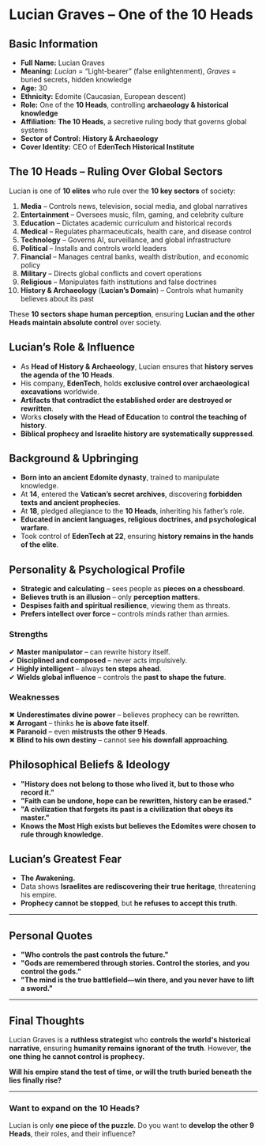 # Lucian Graves – One of the 10 Heads  

## Basic Information  
- **Full Name:** Lucian Graves  
- **Meaning:** *Lucian* = “Light-bearer” (false enlightenment), *Graves* = buried secrets, hidden knowledge  
- **Age:** 30  
- **Ethnicity:** Edomite (Caucasian, European descent)  
- **Role:** One of the **10 Heads**, controlling **archaeology & historical knowledge**  
- **Affiliation:** **The 10 Heads**, a secretive ruling body that governs global systems  
- **Sector of Control:** **History & Archaeology**  
- **Cover Identity:** CEO of **EdenTech Historical Institute**  

## The 10 Heads – Ruling Over Global Sectors  
Lucian is one of **10 elites** who rule over the **10 key sectors** of society:  

1. **Media** – Controls news, television, social media, and global narratives  
2. **Entertainment** – Oversees music, film, gaming, and celebrity culture  
3. **Education** – Dictates academic curriculum and historical records  
4. **Medical** – Regulates pharmaceuticals, health care, and disease control  
5. **Technology** – Governs AI, surveillance, and global infrastructure  
6. **Political** – Installs and controls world leaders  
7. **Financial** – Manages central banks, wealth distribution, and economic policy  
8. **Military** – Directs global conflicts and covert operations  
9. **Religious** – Manipulates faith institutions and false doctrines  
10. **History & Archaeology** (**Lucian’s Domain**) – Controls what humanity believes about its past  

These **10 sectors shape human perception**, ensuring **Lucian and the other Heads maintain absolute control** over society.  

## Lucian’s Role & Influence  
- As **Head of History & Archaeology**, Lucian ensures that **history serves the agenda of the 10 Heads**.  
- His company, **EdenTech**, holds **exclusive control over archaeological excavations** worldwide.  
- **Artifacts that contradict the established order are destroyed or rewritten**.  
- Works **closely with the Head of Education** to **control the teaching of history**.  
- **Biblical prophecy and Israelite history are systematically suppressed**.  

## Background & Upbringing  
- **Born into an ancient Edomite dynasty**, trained to manipulate knowledge.  
- At **14**, entered the **Vatican’s secret archives**, discovering **forbidden texts and ancient prophecies**.  
- At **18**, pledged allegiance to the **10 Heads**, inheriting his father’s role.  
- **Educated in ancient languages, religious doctrines, and psychological warfare**.  
- Took control of **EdenTech at 22**, ensuring **history remains in the hands of the elite**.  

## Personality & Psychological Profile  
- **Strategic and calculating** – sees people as **pieces on a chessboard**.  
- **Believes truth is an illusion** – only **perception matters**.  
- **Despises faith and spiritual resilience**, viewing them as threats.  
- **Prefers intellect over force** – controls minds rather than armies.  

### Strengths  
✔ **Master manipulator** – can rewrite history itself.  
✔ **Disciplined and composed** – never acts impulsively.  
✔ **Highly intelligent** – always **ten steps ahead**.  
✔ **Wields global influence** – controls the **past to shape the future**.  

### Weaknesses  
✖ **Underestimates divine power** – believes prophecy can be rewritten.  
✖ **Arrogant** – thinks **he is above fate itself**.  
✖ **Paranoid** – even **mistrusts the other 9 Heads**.  
✖ **Blind to his own destiny** – cannot see **his downfall approaching**.  

## Philosophical Beliefs & Ideology  
- **"History does not belong to those who lived it, but to those who record it."**  
- **"Faith can be undone, hope can be rewritten, history can be erased."**  
- **"A civilization that forgets its past is a civilization that obeys its master."**  
- **Knows the Most High exists but believes the Edomites were chosen to rule through knowledge.**  

## Lucian’s Greatest Fear  
- **The Awakening.**  
- Data shows **Israelites are rediscovering their true heritage**, threatening his empire.  
- **Prophecy cannot be stopped**, but **he refuses to accept this truth**.  

---

## Personal Quotes  
- **"Who controls the past controls the future."**  
- **"Gods are remembered through stories. Control the stories, and you control the gods."**  
- **"The mind is the true battlefield—win there, and you never have to lift a sword."**  

---

## Final Thoughts  
Lucian Graves is a **ruthless strategist** who **controls the world's historical narrative**, ensuring **humanity remains ignorant of the truth**. However, **the one thing he cannot control is prophecy.**  

**Will his empire stand the test of time, or will the truth buried beneath the lies finally rise?**  

---

### Want to expand on the **10 Heads**?  
Lucian is only **one piece of the puzzle**. Do you want to **develop the other 9 Heads**, their roles, and their influence?  
